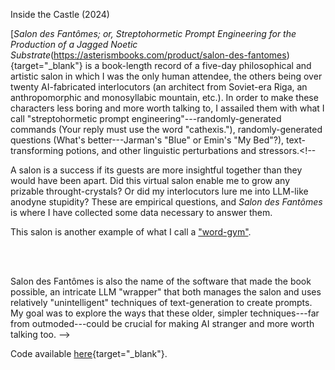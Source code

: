 Inside the Castle (2024)

[*Salon des Fantômes; or, Streptohormetic Prompt Engineering for the Production of a Jagged Noetic Substrate*(https://asterismbooks.com/product/salon-des-fantomes){target="_blank"} is a book-length record of a five-day philosophical and artistic salon in which I was the only human attendee, the others being over twenty AI-fabricated interlocutors (an architect from Soviet-era Riga, an anthropomorphic and monosyllabic mountain, etc.). In order to make these characters less boring and more worth talking to, I assailed them with what I call "streptohormetic prompt engineering"---randomly-generated commands (Your reply must use the word "cathexis."), randomly-generated questions (What's better---Jarman's "Blue" or Emin's "My Bed"?), text-transforming potions, and other linguistic perturbations and stressors.<!--  

A salon is a success if its guests are more insightful together than they would have been apart. Did this virtual salon enable me to grow any prizable throught-crystals? Or did my interlocutors lure me into LLM-like anodyne stupidity? These are empirical questions, and *Salon des Fantômes* is where I have collected some data necessary to answer them.

This salon is another example of what I call a ["word-gym"](progym.html).

<br>
<br>

Salon des Fantômes is also the name of the software that made the book possible, an intricate LLM "wrapper" that both manages the salon and uses relatively "unintelligent" techniques of text-generation to create prompts.  My goal was to explore the ways that these older, simpler techniques---far from outmoded---could be crucial for making AI stranger and more worth talking too. -->

Code available [here](https://github.com/kbooten/salon_des_fantomes/tree/main){target="_blank"}.

